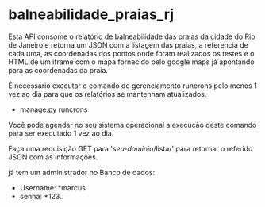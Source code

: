 # balneabilidade_praias_rj

Esta API consome o relatório de balneabilidade das praias da cidade do Rio de Janeiro e retorna um JSON com a listagem das praias, a referencia de cada uma, as coordenadas dos pontos onde foram realizados os testes e o HTML de um iframe com o mapa fornecido pelo google maps já apontando para as coordenadas da praia.

É necessário executar o comando de gerenciamento runcrons pelo menos 1 vez ao dia para que os relatórios se mantenham atualizados.
- manage.py runcrons

Você pode agendar no seu sistema operacional a execução deste comando para ser executado 1 vez ao dia.

Faça uma requisição GET para '*seu-dominio*/lista/' para retornar o referido JSON com as informações. 

já tem um administrador no Banco de dados: 
 - Username: *marcus 
 - senha: *123. 
